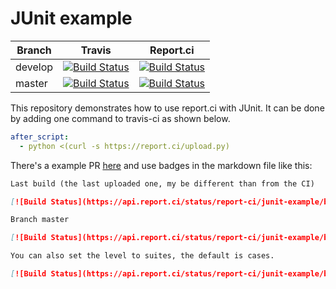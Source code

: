 # JUnit example

| Branch | Travis | Report.ci |
|--------|--------|-----------|
| develop | [![Build Status](https://travis-ci.com/report-ci/junit-example.svg?branch=develop)](https://travis-ci.com/report-ci/junit-example) | [![Build Status](https://api.report.ci/status/report-ci/junit-example/badge.svg?branch=develop&level=cases)](https://api.report.ci/status/report-ci/junit-example?branch=develop) |
| master  | [![Build Status](https://travis-ci.com/report-ci/junit-example.svg?branch=master)](https://travis-ci.com/report-ci/junit-example)  | [![Build Status](https://api.report.ci/status/report-ci/junit-example/badge.svg?branch=master&level=cases)](https://api.report.ci/status/report-ci/junit-example?branch=master) |

This repository demonstrates how to use report.ci with JUnit. It can be done by adding one command to travis-ci as shown below.

```yml
after_script:
  - python <(curl -s https://report.ci/upload.py)
```

There's a example PR [here](https://github.com/report-ci/junit-example/pull/1) and use badges in the markdown file like this:

```md
Last build (the last uploaded one, my be different than from the CI)

[![Build Status](https://api.report.ci/status/report-ci/junit-example/badge.svg)](https://api.report.ci/status/report-ci/junit-example)

Branch master

[![Build Status](https://api.report.ci/status/report-ci/junit-example/badge.svg&branch=master)](https://api.report.ci/status/report-ci/junit-example&branch=master)

You can also set the level to suites, the default is cases.

[![Build Status](https://api.report.ci/status/report-ci/junit-example/badge.svg?branch=master&level=suites)](https://api.report.ci/status/report-ci/junit-example?branch=master)

```

